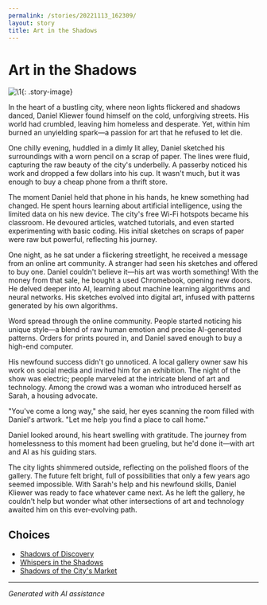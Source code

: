 ```yaml
---
permalink: /stories/20221113_162309/
layout: story
title: Art in the Shadows
---
```


# Art in the Shadows

![\1](/input_images/20221113_162309){: .story-image}

In the heart of a bustling city, where neon lights flickered and shadows danced, Daniel Kliewer found himself on the cold, unforgiving streets. His world had crumbled, leaving him homeless and desperate. Yet, within him burned an unyielding spark—a passion for art that he refused to let die.

One chilly evening, huddled in a dimly lit alley, Daniel sketched his surroundings with a worn pencil on a scrap of paper. The lines were fluid, capturing the raw beauty of the city's underbelly. A passerby noticed his work and dropped a few dollars into his cup. It wasn't much, but it was enough to buy a cheap phone from a thrift store.

The moment Daniel held that phone in his hands, he knew something had changed. He spent hours learning about artificial intelligence, using the limited data on his new device. The city's free Wi-Fi hotspots became his classroom. He devoured articles, watched tutorials, and even started experimenting with basic coding. His initial sketches on scraps of paper were raw but powerful, reflecting his journey.

One night, as he sat under a flickering streetlight, he received a message from an online art community. A stranger had seen his sketches and offered to buy one. Daniel couldn't believe it—his art was worth something! With the money from that sale, he bought a used Chromebook, opening new doors. He delved deeper into AI, learning about machine learning algorithms and neural networks. His sketches evolved into digital art, infused with patterns generated by his own algorithms.

Word spread through the online community. People started noticing his unique style—a blend of raw human emotion and precise AI-generated patterns. Orders for prints poured in, and Daniel saved enough to buy a high-end computer.

His newfound success didn't go unnoticed. A local gallery owner saw his work on social media and invited him for an exhibition. The night of the show was electric; people marveled at the intricate blend of art and technology. Among the crowd was a woman who introduced herself as Sarah, a housing advocate.

"You've come a long way," she said, her eyes scanning the room filled with Daniel's artwork. "Let me help you find a place to call home."

Daniel looked around, his heart swelling with gratitude. The journey from homelessness to this moment had been grueling, but he'd done it—with art and AI as his guiding stars.

The city lights shimmered outside, reflecting on the polished floors of the gallery. The future felt bright, full of possibilities that only a few years ago seemed impossible. With Sarah's help and his newfound skills, Daniel Kliewer was ready to face whatever came next. As he left the gallery, he couldn't help but wonder what other intersections of art and technology awaited him on this ever-evolving path.


## Choices

* [Shadows of Discovery](/stories/130188528_3781238605303881_7510459135709865265_n/)
* [Whispers in the Shadows](/stories/20221113_161248/)
* [Shadows of the City's Market](/stories/463314582_8751461421614883_6093502764820900015_n/)


---
*Generated with AI assistance*
